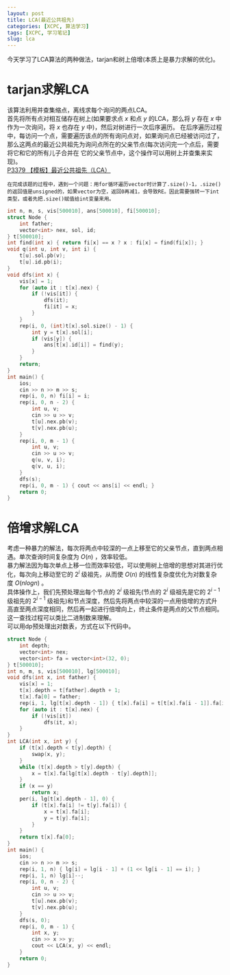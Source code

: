 ```yaml
---
layout: post
title: LCA(最近公共祖先)
categories: [XCPC, 算法学习]
tags: [XCPC, 学习笔记]
slug: lca
---  
```


今天学习了LCA算法的两种做法，tarjan和树上倍增(本质上是暴力求解的优化)。

# tarjan求解LCA

该算法利用并查集缩点，离线求每个询问的两点LCA。  
首先将所有点对相互储存在树上(如果要求点 $x$ 和点 $y$ 的LCA，那么将 $y$ 存在 $x$ 中作为一次询问，将 $x$ 也存在 $y$ 中)，然后对树进行一次后序遍历。
在后序遍历过程中，每访问一个点，需要遍历该点的所有询问点对，如果询问点已经被访问过了，那么这两点的最近公共祖先为询问点所在的父亲节点(每次访问完一个点后，需要将它和它的所有儿子合并在 它的父亲节点中，这个操作可以用树上并查集来实现)。  
[P3379 【模板】最近公共祖先（LCA）](https://www.luogu.com.cn/problem/P3379)  

    在完成该题的过程中，遇到一个问题：用for循环遍历vector时计算了.size()-1，.size()的返回值是unsigned的，如果vector为空，返回0再减1，会导致RE。因此需要强转一下int类型，或者先把.size()赋值给int变量来用。

```cpp  
int n, m, s, vis[500010], ans[500010], fi[500010];
struct Node {
    int father;
    vector<int> nex, sol, id;
} t[500010];
int find(int x) { return fi[x] == x ? x : fi[x] = find(fi[x]); }
void q(int u, int v, int i) {
    t[u].sol.pb(v);
    t[u].id.pb(i);
}
void dfs(int x) {
    vis[x] = 1;
    for (auto it : t[x].nex) {
        if (!vis[it]) {
            dfs(it);
            fi[it] = x;
        }
    }
    rep(i, 0, (int)t[x].sol.size() - 1) {
        int y = t[x].sol[i];
        if (vis[y]) {
            ans[t[x].id[i]] = find(y);
        }
    }
    return;
}
int main() {
    ios;
    cin >> n >> m >> s;
    rep(i, 0, n) fi[i] = i;
    rep(i, 0, n - 2) {
        int u, v;
        cin >> u >> v;
        t[u].nex.pb(v);
        t[v].nex.pb(u);
    }
    rep(i, 0, m - 1) {
        int u, v;
        cin >> u >> v;
        q(u, v, i);
        q(v, u, i);
    }
    dfs(s);
    rep(i, 0, m - 1) { cout << ans[i] << endl; }
    return 0;
}
```

# 倍增求解LCA

考虑一种暴力的解法，每次将两点中较深的一点上移至它的父亲节点，直到两点相遇。单次查询时间复杂度为 $O(n)$ ，效率较低。  
暴力解法因为每次单点上移一位而效率较低，可以使用树上倍增的思想对其进行优化，每次向上移动至它的 $2^i$ 级祖先，从而使 $O(n)$ 的线性复杂度优化为对数复杂度 $O(nlogn)$ 。  
具体操作上，我们先预处理出每个节点的 $2^i$ 级祖先(节点的 $2^i$ 级祖先是它的 $2^{i-1}$ 级祖先的 $2^{i-1}$ 级祖先)和节点深度，然后先将两点中较深的一点用倍增的方式升高直至两点深度相同，然后再一起进行倍增向上，终止条件是两点的父节点相同。这一查找过程可以类比二进制数来理解。  
可以用dp预处理出对数表，方式在以下代码中。

```cpp
struct Node {
    int depth;
    vector<int> nex;
    vector<int> fa = vector<int>(32, 0);
} t[500010];
int n, m, s, vis[500010], lg[500010];
void dfs(int x, int father) {
    vis[x] = 1;
    t[x].depth = t[father].depth + 1;
    t[x].fa[0] = father;
    rep(i, 1, lg[t[x].depth - 1]) { t[x].fa[i] = t[t[x].fa[i - 1]].fa[i - 1]; }
    for (auto it : t[x].nex) {
        if (!vis[it])
            dfs(it, x);
    }
}
int LCA(int x, int y) {
    if (t[x].depth < t[y].depth) {
        swap(x, y);
    }
    while (t[x].depth > t[y].depth) {
        x = t[x].fa[lg[t[x].depth - t[y].depth]];
    }
    if (x == y)
        return x;
    per(i, lg[t[x].depth - 1], 0) {
        if (t[x].fa[i] != t[y].fa[i]) {
            x = t[x].fa[i];
            y = t[y].fa[i];
        }
    }
    return t[x].fa[0];
}
int main() {
    ios;
    cin >> n >> m >> s;
    rep(i, 1, n) { lg[i] = lg[i - 1] + (1 << lg[i - 1] == i); }
    rep(i, 1, n) lg[i]--;
    rep(i, 0, n - 2) {
        int u, v;
        cin >> u >> v;
        t[u].nex.pb(v);
        t[v].nex.pb(u);
    }
    dfs(s, 0);
    rep(i, 0, m - 1) {
        int x, y;
        cin >> x >> y;
        cout << LCA(x, y) << endl;
    }
    return 0;
}
```

